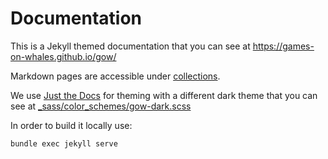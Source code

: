 # Documentation

This is a Jekyll themed documentation that you can see at https://games-on-whales.github.io/gow/

Markdown pages are accessible under [collections](collections/).

We use [Just the Docs](https://github.com/pmarsceill/just-the-docs) for theming with a different dark theme that you can see at [_sass/color_schemes/gow-dark.scss](_sass/color_schemes/gow-dark.scss)

In order to build it locally use:

```
bundle exec jekyll serve
```
